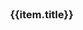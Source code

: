 <style type="text/css">
.coverpage{
  width:80%;
  margin:0 auto;
}
.coverpage .logo{
  width: 35%;
}
.coverpage .future-remark{
  color:gray;
  font-size:14px;
  min-height:60px;
}
.coverpage .future-card{
  margin:8px;
}
.coverpage .footer{
  text-align:center;
  color:gray;
  padding-top:10px;
}
.coverpage .footer a{
  font-size:14px;
}
.coverpage .desc{
  text-align: left;
  line-height: 25px;
}
.coverpage .version{
  color: gray;
  padding-bottom: 25px;
}

@media only screen and (max-width: 500px) {
  .coverpage{
    width:98%;
    margin:0 auto;
  }
  .coverpage .logo{
    width: 80%;
  }
  .desc{
    width:100%;
  }
}
</style>

<div class="coverpage">
  <el-result style="margin:0 auto;">
    <template slot="icon">
      <img class="logo" src="/static/logo.png">
    </template>
    <template slot="extra">
      <div class="desc" v-html="desc"></div>
      <div class="version">版本： V{{version}}</div>
      <el-button type="default" size="medium" @click="handleClick('changelog')">更新日志</el-button>
      <el-button type="primary" class="theme-color" size="medium" @click="handleClick('6abc/index')">快速开始</el-button>
    </template>
  </el-result>
  <el-row>
    <el-col :xs="24" :md="8" v-for="(item,index) in futures">
      <el-card shadow="hover" class="future-card">
        <h3>{{item.title}}</h3>
        <div v-html="item.remark" class="future-remark">
        </div>
      </el-card>
    </el-col>
  </el-row>
  <div v-html="footer" class="footer">
  </div>
</div>

<script type="text/javascript">
(
  {
    data(){
      return {
          footer: window.$mangodoc.footer,
          title: window.$mangodoc.title,
          version: window.$mangodoc.version,
          desc: "学习设计模式后整理的笔记",
          futures: [
            {
              title: "设计模式6大原则",
              remark: "1. 单一职责原则 2. 开放封闭原则<br/>3. 依赖倒置原则 4. 里氏替换原则<br/>5. 接口隔离原则 6. 迪米特原则 <a href='#/6abc/index' target='_blank'>查看</a>"
            },
            {
              title: "创建型模式",
              remark: "1. <a href='#/creational/singleton' target='_blank'>单例模式</a><br/>"
            },
            {
              title: "结构型模式",
              remark: ""
            },
            {
              title: "行为型模式",
              remark: "1. <a href='#/behavioral/chain' target='_blank'>责任链模式</a><br/>2. <a href='#/behavioral/template-method' target='_blank'>模板方法模式</a><br/>"
            }
          ]
      }
    },
    methods: {
        handleClick(url) {
          window.location.href = "/#/"+url;
          window.location.reload();
        }
    }
  }
)
</script>